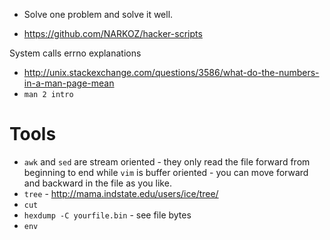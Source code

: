 - Solve one problem and solve it well.

- https://github.com/NARKOZ/hacker-scripts

System calls errno explanations
- http://unix.stackexchange.com/questions/3586/what-do-the-numbers-in-a-man-page-mean
- `man 2 intro`

# Tools
- `awk` and `sed` are stream oriented - they only read the file forward from beginning to end while `vim` is buffer oriented - you can move forward and backward in the file as you like.
- `tree` - http://mama.indstate.edu/users/ice/tree/
- `cut`
- `hexdump -C yourfile.bin` - see file bytes
- `env`
